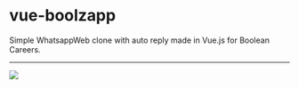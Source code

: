 # vue-boolzapp
Simple WhatsappWeb clone with auto reply made in Vue.js for Boolean Careers.
<hr>
<img src="https://user-images.githubusercontent.com/100787980/191915000-7d1f5f0c-39b1-40f1-ade8-04ee1a972949.png">
